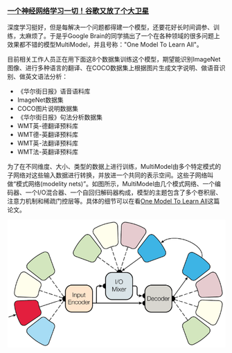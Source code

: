 ### [一个神经网络学习一切！谷歌又放了个大卫星](http://mp.weixin.qq.com/s/ARnDNJkLSkTOBtQ7w50cSg)

深度学习挺好，但是每解决一个问题都得建一个模型，还要花好长时间调参、训练，太麻烦了。于是乎Google Brain的同学搞出了一个在各种领域的很多问题上效果都不错的模型MultiModel，并且号称："One Model To Learn All"。

目前相关工作人员正在用下面这8个数据集训练这个模型，期望能识别ImageNet图像、进行多种语言的翻译、在COCO数据集上根据图片生成文字说明、做语音识别、做英文语法分析：

- 《华尔街日报》语音语料库
- ImageNet数据集
- COCO图片说明数据集
- 《华尔街日报》句法分析数据集
- WMT英-德翻译预料库
- WMT德-英翻译预料库
- WMT英-法翻译预料库
- WMT法-英翻译预料库

为了在不同维度、大小、类型的数据上进行训练，MultiModel由多个特定模式的子网络对这些输入数据进行转换，并放进一个共同的表示空间。这些子网络叫做“模式网络(modelity nets)”。如图所示，MultiModel由几个模式网络、一个编码器、一个I/O混合器、一个自回归解码器构成，模型的主题包含了多个卷积层、注意力机制和稀疏门控层等。具体的细节可以在看[One Model To Learn All](https://arxiv.org/pdf/1706.05137.pdf)这篇论文。

![](./Images/wk2/1.png)

